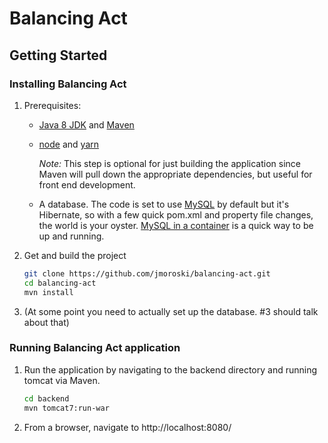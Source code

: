 # Balancing Act
## Getting Started
### Installing Balancing Act
1. Prerequisites:
   * [Java 8 JDK](http://www.oracle.com/technetwork/java/javase/downloads/jdk8-downloads-2133151.html) and [Maven](https://maven.apache.org/download.cgi)
   * [node](https://nodejs.org/en/download/) and [yarn](https://yarnpkg.com/lang/en/docs/install/)
   
     _Note:_ This step is optional for just building the application since Maven will pull down the appropriate dependencies, but useful for front end development.
   * A database.  The code is set to use [MySQL](https://www.mysql.com/) by default but it's Hibernate, so with a few quick pom.xml and property file changes, the world is your oyster.  [MySQL in a container](https://hub.docker.com/_/mysql/) is a quick way to be up and running.
2. Get and build the project
   ```bash
   git clone https://github.com/jmoroski/balancing-act.git
   cd balancing-act
   mvn install
   ```
3. (At some point you need to actually set up the database.  #3 should talk about that)

### Running Balancing Act application
1. Run the application by navigating to the backend directory and running tomcat via Maven.
   ```bash
   cd backend
   mvn tomcat7:run-war
   ```
2. From a browser, navigate to http://localhost:8080/